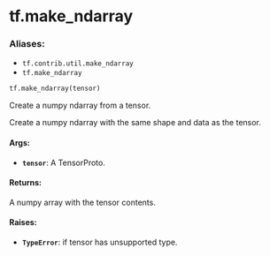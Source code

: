 <div itemscope itemtype="http://developers.google.com/ReferenceObject">
<meta itemprop="name" content="tf.make_ndarray" />
<meta itemprop="path" content="Stable" />
</div>

# tf.make_ndarray

### Aliases:

* `tf.contrib.util.make_ndarray`
* `tf.make_ndarray`

``` python
tf.make_ndarray(tensor)
```

Create a numpy ndarray from a tensor.

Create a numpy ndarray with the same shape and data as the tensor.

#### Args:

* <b>`tensor`</b>: A TensorProto.


#### Returns:

A numpy array with the tensor contents.


#### Raises:

* <b>`TypeError`</b>: if tensor has unsupported type.